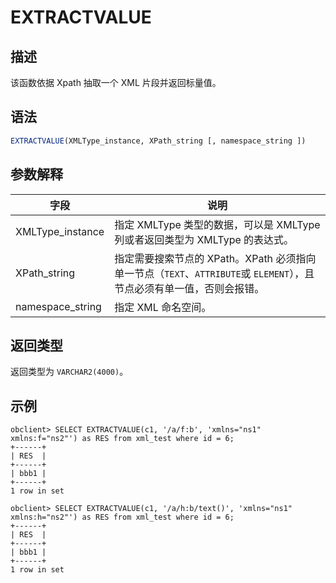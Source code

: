 # EXTRACTVALUE

## 描述

该函数依据 Xpath 抽取一个 XML 片段并返回标量值。

## 语法

```sql
EXTRACTVALUE(XMLType_instance, XPath_string [, namespace_string ])
```

## 参数解释

| 字段 | 说明 |
| --- | --- |
| XMLType_instance | 指定 XMLType 类型的数据，可以是 XMLType 列或者返回类型为 XMLType 的表达式。 |
| XPath_string | 指定需要搜索节点的 XPath。XPath 必须指向单一节点（`TEXT`、`ATTRIBUTE`或 `ELEMENT`），且节点必须有单一值，否则会报错。 |
| namespace_string | 指定 XML 命名空间。 |

## 返回类型

返回类型为 `VARCHAR2(4000)`。

## 示例

```shell
obclient> SELECT EXTRACTVALUE(c1, '/a/f:b', 'xmlns="ns1" xmlns:f="ns2"') as RES from xml_test where id = 6;
+------+
| RES  |
+------+
| bbb1 |
+------+
1 row in set 

obclient> SELECT EXTRACTVALUE(c1, '/a/h:b/text()', 'xmlns="ns1" xmlns:h="ns2"') as RES from xml_test where id = 6;
+------+
| RES  |
+------+
| bbb1 |
+------+
1 row in set 
```